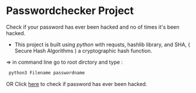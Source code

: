 # Passwordchecker Project
 Check if your password has ever been hacked and no of times it's been hacked.
 * This project is built using *python* with requsts, hashlib library,
  and SHA, ( Secure Hash Algorithms ) a cryptographic hash function.
  
  => in command line go to root dirctory and type :
   ```bash
    python3 Filename passwordname
  ```

OR Click [here](https://haveibeenpwned.com/Passwords) to check if password has ever been hacked.
